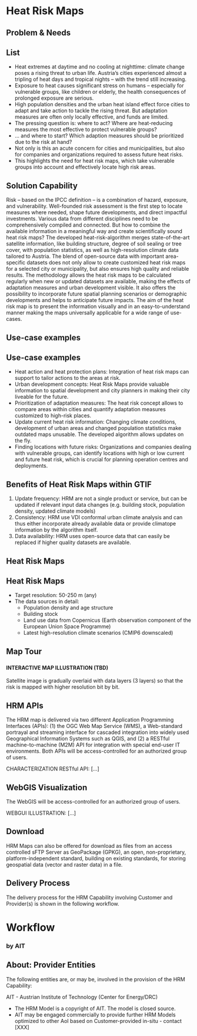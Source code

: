 # Heat Risk Maps

## Problem & Needs
## List <!--{ as="div" }-->
- Heat extremes at daytime and no cooling at nighttime: climate change poses a rising threat to urban life. Austria’s cities experienced almost a tripling of heat days and tropical nights – with the trend still increasing.
- Exposure to heat causes significant stress on humans – especially for vulnerable groups, like children or elderly, the health consequences of prolonged exposure are serious.
- High population densities and the urban heat island effect force cities to adapt and take action to tackle the rising threat. But adaptation measures are often only locally effective, and funds are limited.
- The pressing question is: where to act? Where are heat-reducing measures the most effective to protect vulnerable groups? 
- … and where to start? Which adaption measures should be prioritized due to the risk at hand?
- Not only is this an acute concern for cities and municipalities, but also for companies and organizations required to assess future heat risks.
- This highlights the need for heat risk maps, which take vulnerable groups into account and effectively locate high risk areas.



## Solution Capability
Risk – based on the IPCC definition – is a combination of hazard, exposure, and vulnerability. Well-founded risk assessment is the first step to locate measures where needed, shape future developments, and direct impactful investments. Various data from different disciplines need to be comprehensively compiled and connected. But how to combine the available information in a meaningful way and create scientifically sound heat risk maps? 
The developed heat-risk-algorithm merges state-of-the-art satellite information, like building structure, degree of soil sealing or tree cover, with population statistics, as well as high-resolution climate data tailored to Austria. The blend of open-source data with important area-specific datasets does not only allow to create customized heat risk maps for a selected city or municipality, but also ensures high quality and reliable results. The methodology allows the heat risk maps to be calculated regularly when new or updated datasets are available, making the effects of adaptation measures and urban development visible. It also offers the possibility to incorporate future spatial planning scenarios or demographic developments and helps to anticipate future impacts. The aim of the heat risk map is to present the information visually and in an easy-to-understand manner making the maps universally applicable for a wide range of use-cases.

## Use-case examples
## Use-case examples <!--{ as="div" }-->

-	Heat action and heat protection plans: Integration of heat risk maps can support to tailor actions to the areas at risk.
-	Urban development concepts: Heat Risk Maps provide valuable information to spatial development and city planners in making their city liveable for the future.
-	Prioritization of adaptation measures: The heat risk concept allows to compare areas within cities and quantify adaptation measures customized to high-risk places.
-	Update current heat risk information: Changing climate conditions, development of urban areas and changed population statistics make outdated maps unusable. The developed algorithm allows updates on the fly.
-	Finding locations with future risks: Organizations and companies dealing with vulnerable groups, can identify locations with high or low current and future heat risk, which is crucial for planning operation centres and deployments.

## Benefits of Heat Risk Maps within GTIF
1.	Update frequency: HRM are not a single product or service, but can be updated if relevant input data changes (e.g. building stock, population density, updated climate models)
2.	Consistency: HRM use VDI conformal urban climate analysis and can thus either incorporate already available data or provide climatope information by the algorithm itself.
3.	Data availability: HRM uses open-source data that can easily be replaced if higher quality datasets are available.

## Heat Risk Maps
## Heat Risk Maps <!--{ as="div" }-->
- Target resolution: 50-250 m (any)
- The data sources in detail:
  -	Population density and age structure
  -	Building stock
  - Land use data from Copernicus (Earth observation component of the European Union Space Programme)
  - Latest high-resolution climate scenarios (CMIP6 downscaled)


## Map Tour <!--{ as="eox-map" mode="tour" }-->

### <!--{ layers='[{"type":"Tile","properties":{"id":"osm"},"source":{"type":"OSM"}}]' center=[15,48] zoom="5" animationOptions="{duration:500}" }-->
#### INTERACTIVE MAP ILLUSTRATION (TBD)
 Satellite image is gradually overlaid with data layers (3 layers) so that the risk is mapped with higher resolution bit by bit. 


## HRM APIs
The HRM map is delivered via two different Application Programming Interfaces (APIs): (1) the OGC Web Map Service (WMS), a Web-standard portrayal and streaming interface for cascaded integration into widely used Geographical Information Systems such as QGIS, and (2) a RESTful machine-to-machine (M2M) API for integration with special end-user IT environments. Both APIs will be access-controlled for an authorized group of users.

CHARACTERIZATION RESTful API: [...]

## WebGIS Visualization
The WebGIS will be access-controlled for an authorized group of users.

WEBGUI ILLUSTRATION:  [...]

## Download
HRM Maps can also be offered for download as files from an access controlled sFTP Server as GeoPackage (GPKG), an open, non-proprietary, platform-independent standard, building on existing standards, for storing geospatial data (vector and raster data) in a file. 

## Delivery Process
The delivery process for the HRM Capability involving Customer and Provider(s) is shown in the following workflow.
# Workflow <!--{ as="img" data-fallback-src="https://raw.githubusercontent.com/Itsman-AT/public-narratives/Itsman-AT/heat-risk-according-to-climate-scenarios/assets/Itsman-AT/workflow-1741688297522.jpg" mode="hero" src="https://raw.githubusercontent.com/GTIF-Austria/public-narratives/625e1f41a907e0b7106d307d2d60d805bee47c9f/assets/workflow-1741688297522.jpg" }-->
### by AIT <!--{ style="font-size:1rem;opacity:0.7;margin-top:1rem;" }-->

## About: Provider Entities
The following entities are, or may be, involved in the provision of the HRM Capability:

AIT - Austrian Institute of Technology (Center for Energy/DRC)
- The HRM Model is a copyright of AIT. The model is closed source.
- AIT may be engaged commercially to provide further HRM Models optimized to other AoI based on Customer-provided in-situ - contact [XXX]
